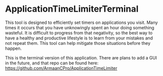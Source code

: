# ApplicationTimeLimiterTerminal

This tool is designed to efficiently set timers on applications you visit. Many times it occurs that you have unknowingly spent an hour doing something wasteful. It is difficult to progress from that negativity, so the best way to have a healthy and productive lifestyle is to learn from your mistakes and not repeat them. This tool can help mitigate those situations before they happen.

This is the terminal version of this application. There are plans to add a GUI in the future, and that repo can be found here: https://github.com/ArmaanCPro/ApplicationTimeLimiter
